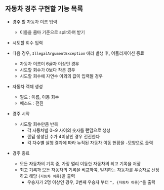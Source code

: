 ## 자동차 경주 구현할 기능 목록
- 경주 할 자동차 이름 입력
  - 이름을 콤마 기준으로 split하여 받기
- 시도할 회수 입력
- 다음 경우, `IllegalArgumentException` 에러 발생 후, 어플리케이션 종료
  - 자동차 이름이 6글자 이상인 경우
  - 시도할 회수가 0보다 작은 경우
  - 시도할 회수에 자연수 이외의 값이 입력될 경우
- 자동차 객체 생성
  - 필드 : 이름, 이동 회수
  - 메소드 : 전진
- 경주 시작
  - 시도할 회수만큼 반복
    - 각 자동차별 0~9 사이의 숫자를 랜덤으로 생성
    - 랜덤 생성된 수가 4이상인 경우 전진한다
    - 각 차수별 실행 결과에 따라 누적된 자동차 이동 현황을 `-`모양으로 출력
    
- 경주 종료
  - 모든 자동차의 기록 중, 가장 멀리 이동한 자동차의 최고 기록을 저장
  - 최고 기록과 모든 자동차의 기록을 비교하여, 일치하는 자동차를 우승자로 선정하고 해당 `{자동차 이름}`을 출력
    - 우승자가 2명 이상인 경우, 2번째 우승자 부터 `", {자동차 이름}"`을 출력
